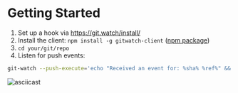 # Getting Started

1. Set up a hook via <https://git.watch/install/>
2. Install the client: `npm install -g gitwatch-client` ([npm package](https://www.npmjs.com/package/gitwatch-client))
3. `cd your/git/repo`
4. Listen for push events:

```bash
git-watch --push-execute='echo "Received an event for: %sha% %ref%" && git pull && ls'
```

![asciicast](https://cloud.githubusercontent.com/assets/2464813/19849322/8ac6e888-9f8d-11e6-81d5-3137c7fd940d.gif)
